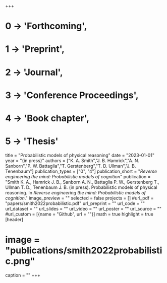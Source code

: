 +++
# 0 -> 'Forthcoming',
# 1 -> 'Preprint',
# 2 -> 'Journal',
# 3 -> 'Conference Proceedings',
# 4 -> 'Book chapter',
# 5 -> 'Thesis'

title = "Probabilistic models of physical reasoning"
date = "2023-01-01"
year = "{in press}"
authors = ["K. A. Smith","J. B. Hamrick","A. N. Sanborn","P. W. Battaglia","T. Gerstenberg","T. D. Ullman","J. B. Tenenbaum"]
publication_types = ["0", "4"]
publication_short = "_Reverse engineering the mind: Probabilistic models of cognition_"
publication = "Smith K. A., Hamrick J. B., Sanborn A. N., Battaglia P. W., Gerstenberg T., Ullman T. D., Tenenbaum J. B. (in press). Probabilistic models of physical reasoning. In _Reverse engineering the mind: Probabilistic models of cognition_."
image_preview = ""
selected = false
projects = []
#url_pdf = "papers/smith2022probabilistic.pdf"
url_preprint = ""
url_code = ""
url_dataset = ""
url_slides = ""
url_video = ""
url_poster = ""
url_source = ""
#url_custom = [{name = "Github", url = ""}]
math = true
highlight = true
[header]
# image = "publications/smith2022probabilistic.png"
caption = ""
+++